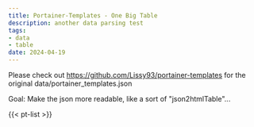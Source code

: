 ```yaml
---
title: Portainer-Templates - One Big Table
description: another data parsing test
tags:
- data
- table
date: 2024-04-19
---
```

Please check out https://github.com/Lissy93/portainer-templates for the original data/portainer_templates.json

Goal: Make the json more readable, like a sort of "json2htmlTable"...

{{< pt-list >}}
